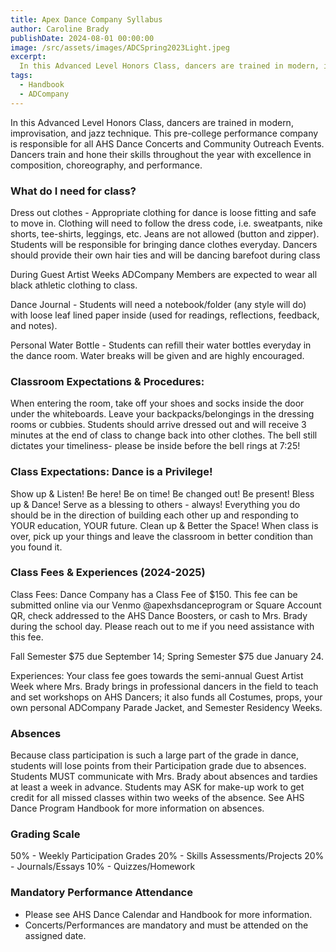 ```yaml
---
title: Apex Dance Company Syllabus
author: Caroline Brady
publishDate: 2024-08-01 00:00:00
image: /src/assets/images/ADCSpring2023Light.jpeg
excerpt:
  In this Advanced Level Honors Class, dancers are trained in modern, improvisation, and jazz technique. This pre-college performance company is responsible for all AHS Dance Concerts and Community Outreach Events.
tags:
  - Handbook
  - ADCompany
---
```


In this Advanced Level Honors Class, dancers are trained in modern, improvisation, and jazz technique. This pre-college performance company is responsible for all AHS Dance Concerts and Community Outreach Events. Dancers train and hone their skills throughout the year with excellence in composition, choreography, and performance.

### What do I need for class?
Dress out clothes - Appropriate clothing for dance is loose fitting and safe to move in. Clothing will need to follow the dress code, i.e. sweatpants, nike shorts, tee-shirts, leggings, etc.  Jeans are not allowed (button and zipper). Students will be responsible for bringing dance clothes everyday. Dancers should provide their own hair ties and will be dancing barefoot during class

During Guest Artist Weeks ADCompany Members are expected to wear all black athletic clothing to class.

Dance Journal - Students will need a notebook/folder (any style will do) with loose leaf lined paper inside (used for readings, reflections, feedback, and notes).

Personal Water Bottle - Students can refill their water bottles everyday in the dance room. Water breaks will be given and are highly encouraged.

### Classroom Expectations & Procedures:
When entering the room, take off your shoes and socks inside the door under the whiteboards. Leave your backpacks/belongings in the dressing rooms or cubbies.
Students should arrive dressed out and will receive 3 minutes at the end of class to change back into other clothes. 
The bell still dictates your timeliness- please be inside before the bell rings at 7:25!

### Class Expectations: Dance is a Privilege!
Show up & Listen! Be here! Be on time! Be changed out! Be present!
Bless up & Dance! Serve as a blessing to others - always! Everything you do should be in the direction of building each other up and responding to YOUR education, YOUR future. 
Clean up & Better the Space! When class is over, pick up your things and leave the classroom in better condition than you found it. 

### Class Fees & Experiences (2024-2025)
Class Fees: Dance Company has a Class Fee of $150. This fee can be submitted online via our Venmo @apexhsdanceprogram or Square Account QR, check addressed to the AHS Dance Boosters, or cash to Mrs. Brady during the school day. Please reach out to me if you need assistance with this fee.

Fall Semester $75 due September 14; Spring Semester $75 due January 24.

Experiences: Your class fee goes towards the semi-annual Guest Artist Week where Mrs. Brady brings in professional dancers in the field to teach and set workshops on AHS Dancers; it also funds all Costumes, props, your own personal ADCompany Parade Jacket, and Semester Residency Weeks.

### Absences
Because class participation is such a large part of the grade in dance, students will lose points from their Participation grade due to absences. Students MUST communicate with Mrs. Brady about absences and tardies at least a week in advance. Students may ASK for make-up work to get credit for all missed classes within two weeks of the absence. See AHS Dance Program Handbook for more information on absences.

### Grading Scale
50% - Weekly Participation Grades
20% - Skills Assessments/Projects
20% - Journals/Essays
10%  - Quizzes/Homework

### Mandatory Performance Attendance
* Please see AHS Dance Calendar and Handbook for more information. 
* Concerts/Performances are mandatory and must be attended on the assigned date.